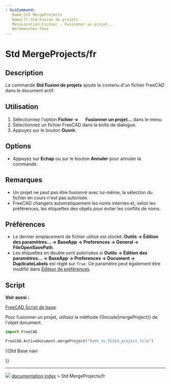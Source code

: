 ```yaml
---
- GuiCommand:
   Name:Std MergeProjects
   Name/fr:Std Fusion de projets
   MenuLocation:Fichier - Fusionner un projet...
   Workbenches:Tous
---
```


# Std MergeProjects/fr

## Description

La commande **Std Fusion de projets** ajoute le contenu d\'un fichier FreeCAD dans le document actif.



## Utilisation

1.  Sélectionnez l\'option **Fichier → <img src="images/Std_MergeProjects.svg" width=16px> Fusionner un projet...** dans le menu.
2.  Sélectionnez un fichier FreeCAD dans la boîte de dialogue.
3.  Appuyez sur le bouton **Ouvrir**.

## Options

-   Appuyez sur **Echap** ou sur le bouton **Annuler** pour annuler la commande.



## Remarques

-   Un projet ne peut pas être fusionné avec lui-même, la sélection du fichier en cours n\'est pas autorisée.
-   FreeCAD changera automatiquement les noms internes et, selon les préférences, les étiquettes des objets pour éviter les conflits de noms.



## Préférences

-   Le dernier emplacement de fichier utilisé est stocké: **Outils → Édition des paramètres... → BaseApp → Preferences → General → FileOpenSavePath**.
-   Les étiquettes en double sont autorisées si **Outils → Édition des paramètres... → BaseApp → Preferences → Document → DuplicateLabels** est réglé sur `True`. Ce paramètre peut également être modifié dans [Éditeur de préférences](Preferences_Editor/fr#Document.md).



## Script


**Voir aussi :**

[FreeCAD Script de base](FreeCAD_Scripting_Basics/fr.md).

Pour fusionner un projet, utilisez la méthode {{Incode|mergeProject}} de l\'objet document.


```python
import FreeCAD

FreeCAD.ActiveDocument.mergeProject("Path_to_FCStd_project_file")
```





{{Std Base navi

}}



---
![](images/Button_right.svg) [documentation index](../README.md) > Std MergeProjects/fr
